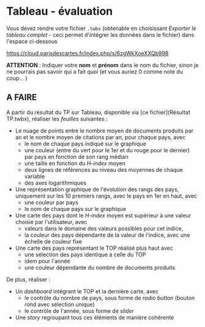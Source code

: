 # Tableau - évaluation

Vous devez rendre votre fichier `.twbx` (obtenable en choisissant *Exporter le tableau complet* - ceci permet d'intégrer les données dans le fichier) dans l'espace ci-dessous

<https://cloud.parisdescartes.fr/index.php/s/6zgWkXoeXXQb998>

**ATTENTION** : Indiquer votre **nom** et **prénom** dans le nom du fichier, sinon je ne pourrais pas savoir qui a fait quoi (et vous auriez 0 comme note du coup... )

## A FAIRE

A partir du résultat du TP sur Tableau, disponible via [ce fichier](Résultat TP.twbx), réaliser les *feuilles* suivantes :

- Le nuage de points entre le nombre moyen de documents produits par an et le nombre moyen de citations par an, pour chaque pays, avec
    - le nom de chaque pays indiqué sur le graphique
    - une couleur (entre du vert pour le 1er et du rouge pour le dernier) par pays en fonction de son rang médian
    - une taille en fonction du *H-index* moyen
    - deux lignes de références au niveau des moyennes de chaque variable
    - des axes logarithmiques
- Une représentation graphique de l'évolution des rangs des pays, uniquement sur les 10 premiers rangs, avec le pays en 1er en haut, avec
    - une couleur par pays
    - le nom de chaque pays sur le graphique
- Une carte des pays dont le *H-index* moyen est supérieur à une valeur choisie par l'utilisateur, avec
    - valeurs dans le domaine des valeurs possibles pour cet indice,
    - la couleur des pays dépendante de la valeur de l'indice, avec une échelle de couleur fixe
- Une carte des pays représentant le TOP réalisé plus haut avec
    - une sélection des pays identique à celle du TOP
    - idem pour l'année
    - une couleur dépendante du nombre de documents produits

De plus, réaliser :

- Un *dashboard* intégrant le TOP et la dernière carte, avec
    - le contrôle du nombre de pays, sous forme de *radio button* (bouton rond avec sélection unique)
    - le contrôle de l'année, sous forme de *slider*
- Une *story* regroupant tous ces éléments de manière cohérente


